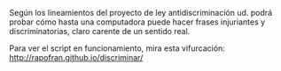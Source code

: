 Según los lineamientos del proyecto de ley antidiscriminación ud. podrá probar cómo hasta una computadora puede hacer frases injuriantes y discriminatorias, claro carente de un sentido real.

Para ver el script en funcionamiento, mira esta vifurcación: http://rapofran.github.io/discriminar/
